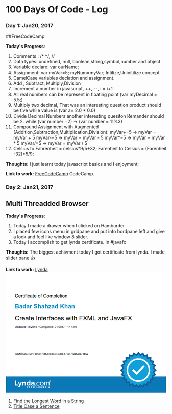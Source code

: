 # 100 Days Of Code - Log

### Day 1: Jan20, 2017
##FreeCodeCamp

**Today's Progress**: 

1. Comments : /* */, //
2. Data types: undefined, null, boolean,string,symbol,number and object
3. Variable declare: var ourName;
4. Assignment: var myVar=5; myNum=myVar; Intilize,Uninitilize concept
5. CamelCase variables declation and assignment.
6. Add , Subtract, Multiply,Division
7. Increment a number in javascript, ++, --, i = i+1
8. All real numbers can be represent in floating point (var myDecimal = 5.5;)
9. Multiply two decimal,  That was an interesting question product should be five while value is (var a= 2.0 * 0.0)
10. Divide Decimal Numbers	another interesting quesiton Remander should be 2. while (var number =2) -> (var number = 11%3)
11. Compound Assignment with Augmented (Addition,Subtraction,Multiplication,Division): 
myVar+=5 -> myVar = myVar + 5
myVar-=5 -> myVar = myVar - 5
myVar*=5 -> myVar = myVar * 5
myVar/=5 -> myVar = myVar / 5
12. Celsius to Fahrenheit = celsius*9/5+32; Farenheit to Celsius = (Farenheit -32)*5/9;

**Thoughts:** I just learnt today javascript basics and  I enjoyment;

**Link to work:** [FreeCodeCamp](https://www.freecodecamp.com/badarshahzad)
CodeCamp.

### Day 2: Jan21, 2017
## Multi Threadded Browser

**Today's Progress**: 
1. Today I made a drawer when I clicked on Hamburder
2. I placed few icons menu in gridpane and put into bordpane left and give a look and feel like 
window 8 slider.
3. Today I accomplish to get lynda certificate. In #javafx 

**Thoughts:** The biggest achivment today I got certificate from lynda. I made slider pane :+1:

**Link to work:** [Lynda](https://www.lynda.com/Java-tutorials/Create-Interfaces-FXML-JavaFX/534632-2.html?utm_source=linkedin&utm_medium=sharing&utm_campaign=certificate)
![Lynda Certificate](/img/lynda.png)


1. [Find the Longest Word in a String](https://www.freecodecamp.com/challenges/find-the-longest-word-in-a-string)
2. [Title Case a Sentence](https://www.freecodecamp.com/challenges/title-case-a-sentence)
